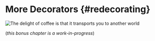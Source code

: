 # More Decorators {#redecorating}

![The delight of coffee is that it transports you to another world](images/train_1200.jpg)

(*this bonus chapter is a work-in-progress*)

